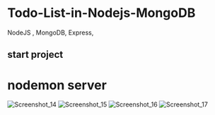 # Todo-List-in-Nodejs-MongoDB
NodeJS , MongoDB, Express,


## start project 
# nodemon server



![Screenshot_14](https://user-images.githubusercontent.com/45098599/102790099-ff437d80-43ca-11eb-89d4-d88440d652cf.jpg)
![Screenshot_15](https://user-images.githubusercontent.com/45098599/102790104-0074aa80-43cb-11eb-8573-44acdeba46e0.jpg)
![Screenshot_16](https://user-images.githubusercontent.com/45098599/102790108-01a5d780-43cb-11eb-96f3-8cbb6b9358a1.jpg)
![Screenshot_17](https://user-images.githubusercontent.com/45098599/102790115-02d70480-43cb-11eb-9f64-806b473784c0.jpg)

